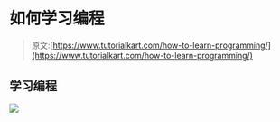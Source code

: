 # 如何学习编程

> 原文:[https://www.tutorialkart.com/how-to-learn-programming/](https://www.tutorialkart.com/how-to-learn-programming/)

## 学习编程

[![](../Images/925da31b32d6bc3827932f6c8afb11bb.png)](https://www.tutorialkart.com/)